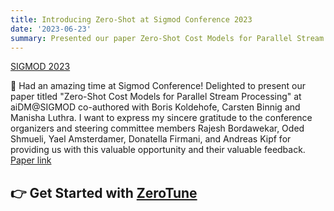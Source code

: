 ```yaml
---
title: Introducing Zero-Shot at Sigmod Conference 2023
date: '2023-06-23'
summary: Presented our paper Zero-Shot Cost Models for Parallel Stream Processing
---
```


[SIGMOD 2023](https://2023.sigmod.org/)

🎉 Had an amazing time at Sigmod Conference! Delighted to present our paper titled "Zero-Shot Cost Models for Parallel Stream Processing" at aiDM@SIGMOD co-authored with Boris Koldehofe, Carsten Binnig and Manisha Luthra. I want to express my sincere gratitude to the conference organizers and steering committee members Rajesh Bordawekar, Oded Shmueli, Yael Amsterdamer, Donatella Firmani, and Andreas Kipf for providing us with this valuable opportunity and their valuable feedback. [Paper link](https://lnkd.in/eP4jDZA4)


## 👉 Get Started with [ZeroTune](https://github.com/pratyushagnihotri/ZeroTune)

